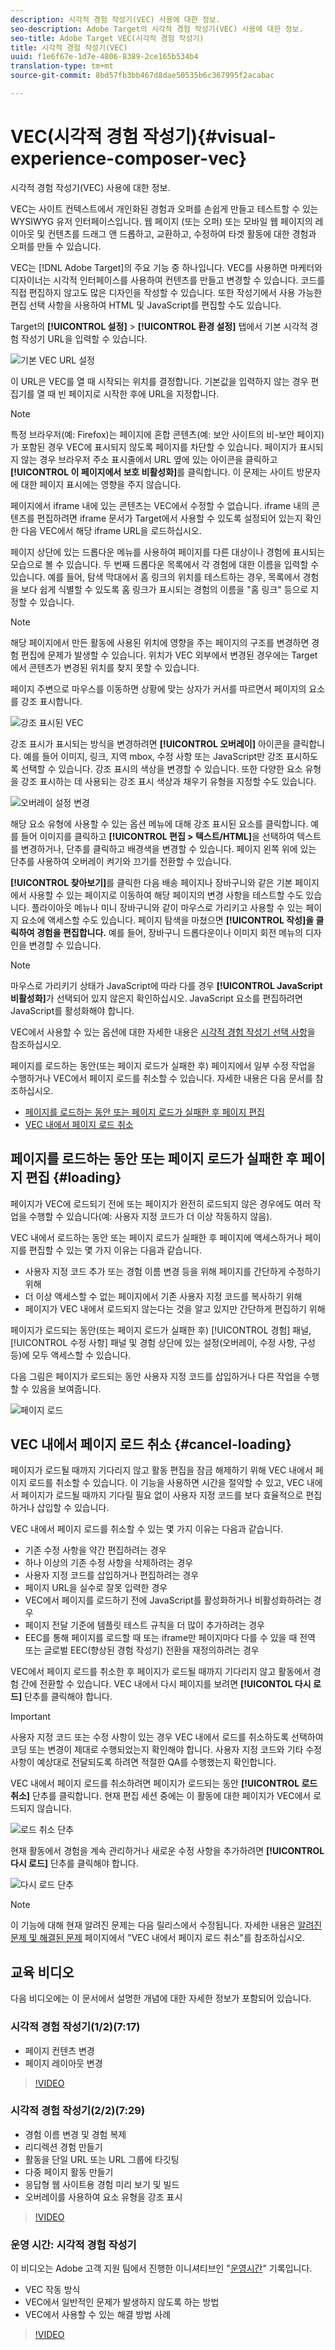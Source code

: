 ```yaml
---
description: 시각적 경험 작성기(VEC) 사용에 대한 정보.
seo-description: Adobe Target의 시각적 경험 작성기(VEC) 사용에 대한 정보.
seo-title: Adobe Target VEC(시각적 경험 작성기)
title: 시각적 경험 작성기(VEC)
uuid: f1e6f67e-1d7e-4806-8389-2ce165b534b4
translation-type: tm+mt
source-git-commit: 8bd57fb3bb467d8dae50535b6c367995f2acabac

---
```



# VEC(시각적 경험 작성기){#visual-experience-composer-vec}

시각적 경험 작성기(VEC) 사용에 대한 정보.

VEC는 사이트 컨텍스트에서 개인화된 경험과 오퍼를 손쉽게 만들고 테스트할 수 있는 WYSIWYG 유저 인터페이스입니다. 웹 페이지 (또는 오퍼) 또는 모바일 웹 페이지의 레이아웃 및 컨텐츠를 드래그 앤 드롭하고, 교환하고, 수정하여 타겟 활동에 대한 경험과 오퍼를 만들 수 있습니다.

VEC는 [!DNL Adobe Target]의 주요 기능 중 하나입니다. VEC를 사용하면 마케터와 디자이너는 시각적 인터페이스를 사용하여 컨텐츠를 만들고 변경할 수 있습니다. 코드를 직접 편집하지 않고도 많은 디자인을 작성할 수 있습니다. 또한 작성기에서 사용 가능한 편집 선택 사항을 사용하여 HTML 및 JavaScript를 편집할 수도 있습니다.

Target의 **[!UICONTROL 설정]** &gt; **[!UICONTROL 환경 설정]** 탭에서 기본 시각적 경험 작성기 URL을 입력할 수 있습니다.

![기본 VEC URL 설정](/help/c-experiences/c-visual-experience-composer/assets/pref-default-url-new.png)

이 URL은 VEC를 열 때 시작되는 위치를 결정합니다. 기본값을 입력하지 않는 경우 편집기를 열 때 빈 페이지로 시작한 후에 URL을 지정합니다.

>[!NOTE]
>
>특정 브라우저(예: Firefox)는 페이지에 혼합 콘텐츠(예: 보안 사이트의 비-보안 페이지)가 포함된 경우 VEC에 표시되지 않도록 페이지를 차단할 수 있습니다. 페이지가 표시되지 않는 경우 브라우저 주소 표시줄에서 URL 옆에 있는 아이콘을 클릭하고 **[!UICONTROL 이 페이지에서 보호 비활성화]**&#x200B;를 클릭합니다. 이 문제는 사이트 방문자에 대한 페이지 표시에는 영향을 주지 않습니다.

페이지에서 iframe 내에 있는 콘텐츠는 VEC에서 수정할 수 없습니다. iframe 내의 콘텐츠를 편집하려면 iframe 문서가 Target에서 사용할 수 있도록 설정되어 있는지 확인한 다음 VEC에서 해당 iframe URL을 로드하십시오.

페이지 상단에 있는 드롭다운 메뉴를 사용하여 페이지를 다른 대상이나 경험에 표시되는 모습으로 볼 수 있습니다. 두 번째 드롭다운 목록에서 각 경험에 대한 이름을 입력할 수 있습니다. 예를 들어, 탐색 막대에서 홈 링크의 위치를 테스트하는 경우, 목록에서 경험을 보다 쉽게 식별할 수 있도록 홈 링크가 표시되는 경험의 이름을 "홈 링크" 등으로 지정할 수 있습니다.

>[!NOTE]
>
>해당 페이지에서 만든 활동에 사용된 위치에 영향을 주는 페이지의 구조를 변경하면 경험 편집에 문제가 발생할 수 있습니다. 위치가 VEC 외부에서 변경된 경우에는 Target에서 콘텐츠가 변경된 위치를 찾지 못할 수 있습니다.

페이지 주변으로 마우스를 이동하면 상황에 맞는 상자가 커서를 따르면서 페이지의 요소를 강조 표시합니다.

![강조 표시된 VEC](/help/c-experiences/c-visual-experience-composer/assets/vec-highlight-new.png)

강조 표시가 표시되는 방식을 변경하려면 **[!UICONTROL 오버레이]** 아이콘을 클릭합니다. 예를 들어 이미지, 링크, 지역 mbox, 수정 사항 또는 JavaScript만 강조 표시하도록 선택할 수 있습니다. 강조 표시의 색상을 변경할 수 있습니다. 또한 다양한 요소 유형을 강조 표시하는 데 사용되는 강조 표시 색상과 채우기 유형을 지정할 수도 있습니다.

![오버레이 설정 변경](/help/c-experiences/c-visual-experience-composer/assets/change-overlay.png)

해당 요소 유형에 사용할 수 있는 옵션 메뉴에 대해 강조 표시된 요소를 클릭합니다. 예를 들어 이미지를 클릭하고 **[!UICONTROL 편집 &gt; 텍스트/HTML]**&#x200B;을 선택하여 텍스트를 변경하거나, 단추를 클릭하고 배경색을 변경할 수 있습니다. 페이지 왼쪽 위에 있는 단추를 사용하여 오버레이 켜기와 끄기를 전환할 수 있습니다.

**[!UICONTROL 찾아보기]**&#x200B;를 클릭한 다음 배송 페이지나 장바구니와 같은 기본 페이지에서 사용할 수 있는 페이지로 이동하여 해당 페이지의 변경 사항을 테스트할 수도 있습니다. 플라이아웃 메뉴나 미니 장바구니와 같이 마우스로 가리키고 사용할 수 있는 페이지 요소에 액세스할 수도 있습니다. 페이지 탐색을 마쳤으면 **[!UICONTROL 작성]을 클릭하여 경험을 편집합니다.** 예를 들어, 장바구니 드롭다운이나 이미지 회전 메뉴의 디자인을 변경할 수 있습니다.

>[!NOTE]
>
>마우스로 가리키기 상태가 JavaScript에 따라 다를 경우 **[!UICONTROL JavaScript 비활성화]**&#x200B;가 선택되어 있지 않은지 확인하십시오. JavaScript 요소를 편집하려면 JavaScript를 활성화해야 합니다.

VEC에서 사용할 수 있는 옵션에 대한 자세한 내용은 [시각적 경험 작성기 선택 사항](../../c-experiences/c-visual-experience-composer/viztarget-options.md#reference_3BD1BEEAFA584A749ED2D08F14732E81)을 참조하십시오.

페이지를 로드하는 동안(또는 페이지 로드가 실패한 후) 페이지에서 일부 수정 작업을 수행하거나 VEC에서 페이지 로드를 취소할 수 있습니다. 자세한 내용은 다음 문서를 참조하십시오.

* [페이지를 로드하는 동안 또는 페이지 로드가 실패한 후 페이지 편집](#loading)
* [VEC 내에서 페이지 로드 취소](#cancel-loading)

## 페이지를 로드하는 동안 또는 페이지 로드가 실패한 후 페이지 편집 {#loading}

페이지가 VEC에 로드되기 전에 또는 페이지가 완전히 로드되지 않은 경우에도 여러 작업을 수행할 수 있습니다(예: 사용자 지정 코드가 더 이상 작동하지 않음).

VEC 내에서 로드하는 동안 또는 페이지 로드가 실패한 후 페이지에 액세스하거나 페이지를 편집할 수 있는 몇 가지 이유는 다음과 같습니다.

* 사용자 지정 코드 추가 또는 경험 이름 변경 등을 위해 페이지를 간단하게 수정하기 위해
* 더 이상 액세스할 수 없는 페이지에서 기존 사용자 지정 코드를 복사하기 위해
* 페이지가 VEC 내에서 로드되지 않는다는 것을 알고 있지만 간단하게 편집하기 위해

페이지가 로드되는 동안(또는 페이지 로드가 실패한 후) [!UICONTROL 경험] 패널, [!UICONTROL 수정 사항] 패널 및 경험 상단에 있는 설정(오버레이, 수정 사항, 구성 등)에 모두 액세스할 수 있습니다.

다음 그림은 페이지가 로드되는 동안 사용자 지정 코드를 삽입하거나 다른 작업을 수행할 수 있음을 보여줍니다.

![페이지 로드](/help/c-experiences/c-visual-experience-composer/c-vec-code-editor/assets/loading-page.png)

## VEC 내에서 페이지 로드 취소 {#cancel-loading}

페이지가 로드될 때까지 기다리지 않고 활동 편집을 잠금 해제하기 위해 VEC 내에서 페이지 로드를 취소할 수 있습니다. 이 기능을 사용하면 시간을 절약할 수 있고, VEC 내에서 페이지가 로드될 때까지 기다릴 필요 없이 사용자 지정 코드를 보다 효율적으로 편집하거나 삽입할 수 있습니다.

VEC 내에서 페이지 로드를 취소할 수 있는 몇 가지 이유는 다음과 같습니다.

* 기존 수정 사항을 약간 편집하려는 경우
* 하나 이상의 기존 수정 사항을 삭제하려는 경우
* 사용자 지정 코드를 삽입하거나 편집하려는 경우
* 페이지 URL을 실수로 잘못 입력한 경우
* VEC에서 페이지를 로드하기 전에 JavaScript를 활성화하거나 비활성화하려는 경우
* 페이지 전달 기준에 템플릿 테스트 규칙을 더 많이 추가하려는 경우
* EEC를 통해 페이지를 로드할 때 또는 iframe만 페이지마다 다를 수 있을 때 전역 또는 글로벌 EEC(향상된 경험 작성기) 전환을 재정의하려는 경우

VEC에서 페이지 로드를 취소한 후 페이지가 로드될 때까지 기다리지 않고 활동에서 경험 간에 전환할 수 있습니다. VEC 내에서 다시 페이지를 보려면 **[!UICONTOL 다시 로드]** 단추를 클릭해야 합니다.

>[!IMPORTANT]
>
>사용자 지정 코드 또는 수정 사항이 있는 경우 VEC 내에서 로드를 취소하도록 선택하여 코딩 또는 변경이 제대로 수행되었는지 확인해야 합니다. 사용자 지정 코드와 기타 수정 사항이 예상대로 전달되도록 하려면 적절한 QA를 수행했는지 확인합니다.

VEC 내에서 페이지 로드를 취소하려면 페이지가 로드되는 동안 **[!UICONTROL 로드 취소]** 단추를 클릭합니다. 현재 편집 세션 중에는 이 활동에 대한 페이지가 VEC에서 로드되지 않습니다.

![로드 취소 단추](/help/c-experiences/c-visual-experience-composer/c-vec-code-editor/assets/cancel-loading.png)

현재 활동에서 경험을 계속 관리하거나 새로운 수정 사항을 추가하려면 **[!UICONTROL 다시 로드]** 단추를 클릭해야 합니다.

![다시 로드 단추](/help/c-experiences/c-visual-experience-composer/c-vec-code-editor/assets/reload-in-vec.png)

>[!NOTE]
>
>이 기능에 대해 현재 알려진 문제는 다음 릴리스에서 수정됩니다. 자세한 내용은 [알려진 문제 및 해결된 문제](/help/r-release-notes/known-issues-resolved-issues.md#cancel) 페이지에서 "VEC 내에서 페이지 로드 취소"를 참조하십시오.

## 교육 비디오

다음 비디오에는 이 문서에서 설명한 개념에 대한 자세한 정보가 포함되어 있습니다.

### 시각적 경험 작성기(1/2)(7:17)

* 페이지 컨텐츠 변경
* 페이지 레이아웃 변경

>[!VIDEO](https://video.tv.adobe.com/v/17399?captions=kor)

### 시각적 경험 작성기(2/2)(7:29)

* 경험 이름 변경 및 경험 복제
* 리디렉션 경험 만들기
* 활동을 단일 URL 또는 URL 그룹에 타깃팅
* 다중 페이지 활동 만들기
* 응답형 웹 사이트용 경험 미리 보기 및 빌드
* 오버레이를 사용하여 요소 유형을 강조 표시

>[!VIDEO](https://video.tv.adobe.com/v/17401?captions=kor)

### 운영 시간: 시각적 경험 작성기

이 비디오는 Adobe 고객 지원 팀에서 진행한 이니셔티브인 "[운영시간](../../cmp-resources-and-contact-information.md#concept_58EA30379D3B48C4848BA2A8C464A5B7)" 기록입니다.

* VEC 작동 방식
* VEC에서 일반적인 문제가 발생하지 않도록 하는 방법
* VEC에서 사용할 수 있는 해결 방법 사례

>[!VIDEO](https://video.tv.adobe.com/v/20784/?captions=kor)